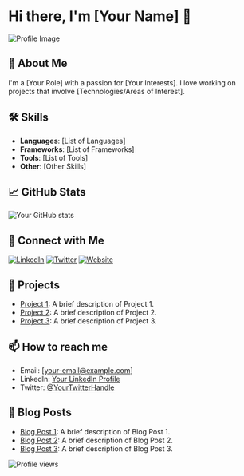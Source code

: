 # Hi there, I'm [Your Name] 👋

![Profile Image](https://example.com/your-profile-image.jpg)

## 🚀 About Me
I'm a [Your Role] with a passion for [Your Interests]. I love working on projects that involve [Technologies/Areas of Interest].

## 🛠 Skills
- **Languages**: [List of Languages]
- **Frameworks**: [List of Frameworks]
- **Tools**: [List of Tools]
- **Other**: [Other Skills]

## 📈 GitHub Stats
![Your GitHub stats](https://github-readme-stats.vercel.app/api?username=YOUR_GITHUB_USERNAME&show_icons=true&hide_border=true)

## 🔗 Connect with Me
[![LinkedIn](https://img.shields.io/badge/LinkedIn-0077B5?style=for-the-badge&logo=linkedin&logoColor=white)](https://linkedin.com/in/YOUR_LINKEDIN_PROFILE)
[![Twitter](https://img.shields.io/badge/Twitter-1DA1F2?style=for-the-badge&logo=twitter&logoColor=white)](https://twitter.com/YOUR_TWITTER_PROFILE)
[![Website](https://img.shields.io/badge/Website-000000?style=for-the-badge&logo=web&logoColor=white)](https://yourwebsite.com)

## 💼 Projects
- [Project 1](https://github.com/YOUR_GITHUB_USERNAME/PROJECT_1): A brief description of Project 1.
- [Project 2](https://github.com/YOUR_GITHUB_USERNAME/PROJECT_2): A brief description of Project 2.
- [Project 3](https://github.com/YOUR_GITHUB_USERNAME/PROJECT_3): A brief description of Project 3.

## 📫 How to reach me
- Email: [your-email@example.com]
- LinkedIn: [Your LinkedIn Profile](https://linkedin.com/in/YOUR_LINKEDIN_PROFILE)
- Twitter: [@YourTwitterHandle](https://twitter.com/YOUR_TWITTER_PROFILE)

## 📝 Blog Posts
- [Blog Post 1](https://yourblog.com/blog-post-1): A brief description of Blog Post 1.
- [Blog Post 2](https://yourblog.com/blog-post-2): A brief description of Blog Post 2.
- [Blog Post 3](https://yourblog.com/blog-post-3): A brief description of Blog Post 3.

![Profile views](https://gpvc.arturio.dev/YOUR_GITHUB_USERNAME)